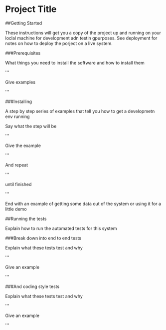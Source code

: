 # Project Title

##Getting Started

These instructions will get you a copy of the project up and running on your loclal machine for development adn testin gpurposes. See deployment for notes on how to deploy the porject on a live system.

###Prerequisites

What things you need to install the software and how to install them

'''

Give examples

'''

###Installing

A step by step series of examples that tell you how to get a developmetn env running

Say what the step will be

'''

Give the example

'''

And repeat

'''

until finished

'''

End with an example of getting some data out of the system or using it for a little demo

##Running the tests

Explain how to run the automated tests for this system

###Break down into end to end tests

Explain what these tests test and why

'''

Give an example

'''

###And coding style tests

Explain what these tests test and why

'''

Give an example

'''


